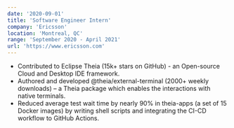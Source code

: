 ```yaml
---
date: '2020-09-01'
title: 'Software Engineer Intern'
company: 'Ericsson'
location: 'Montreal, QC'
range: 'September 2020 - April 2021'
url: 'https://www.ericsson.com'
---
```


- Contributed to Eclipse Theia (15k+ stars on GitHub) - an Open-source Cloud and Desktop IDE framework.
- Authored and developed @theia/external-terminal (2000+ weekly downloads) – a Theia package which enables the interactions with native terminals.
- Reduced average test wait time by nearly 90% in theia-apps (a set of 15 Docker images) by writing shell scripts and integrating the CI-CD workflow to GitHub Actions.
